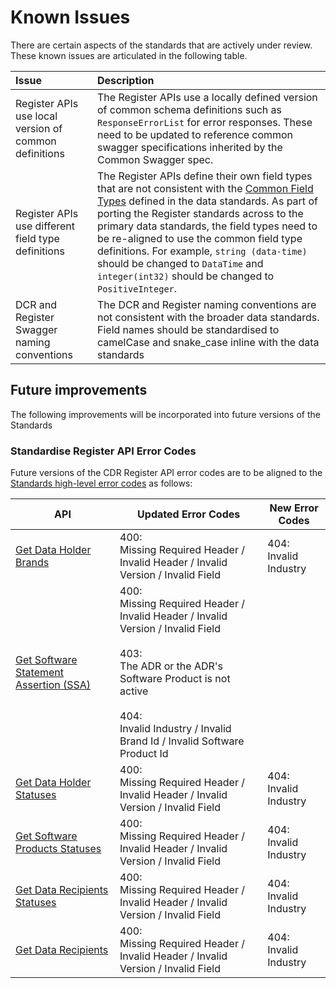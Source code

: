 # Known Issues

There are certain aspects of the standards that are actively under review. These known issues are articulated in the following table.



Issue | Description
:---- | :----------
Register APIs use local version of common definitions | The Register APIs use a locally defined version of common schema definitions such as `ResponseErrorList` for error responses. These need to be updated to reference common swagger specifications inherited by the Common Swagger spec.
Register APIs use different field type definitions | The Register APIs define their own field types that are not consistent with the [Common Field Types](#common-field-types) defined in the data standards. As part of porting the Register standards across to the primary data standards, the field types need to be re-aligned to use the common field type definitions. For example, `string (data-time)` should be changed to `DataTime` and `integer(int32)` should be changed to `PositiveInteger`.
DCR and Register Swagger naming conventions | The DCR and Register naming conventions are not consistent with the broader data standards. Field names should be standardised to camelCase and snake_case inline with the data standards


## Future improvements


The following improvements will be incorporated into future versions of the Standards

### Standardise Register API Error Codes

Future versions of the CDR Register API error codes are to be aligned to the [Standards high-level error codes](#error-codes) as follows:

API | Updated Error Codes | New Error Codes
-- | -- | --
[Get Data Holder Brands](#cdr-participant-discovery-api_get-data-holder-brands) | 400: <br />Missing Required Header / Invalid Header / Invalid Version / Invalid Field | 404: <br />Invalid Industry
[Get Software Statement Assertion (SSA)](#cdr-participant-discovery-api_get-software-statement-assertion-ssa) | 400: <br />Missing Required Header / Invalid Header / Invalid Version / Invalid Field <br /><br />403: <br />The ADR or the ADR's Software Product is not active <br /><br />404: <br />Invalid Industry / Invalid Brand Id / Invalid Software Product Id |
[Get Data Holder Statuses](#cdr-participant-discovery-api_get-data-holder-statuses) | 400: <br />Missing Required Header / Invalid Header / Invalid Version / Invalid Field | 404: <br />Invalid Industry
[Get Software Products Statuses](#cdr-participant-discovery-api_get-software-products-statuses) | 400: <br />Missing Required Header / Invalid Header / Invalid Version / Invalid Field | 404: <br />Invalid Industry
[Get Data Recipients Statuses](#cdr-participant-discovery-api_get-data-recipients-statuses) | 400: <br />Missing Required Header / Invalid Header / Invalid Version / Invalid Field | 404: <br />Invalid Industry
[Get Data Recipients](#cdr-participant-discovery-api_get-data-recipients) | 400: <br />Missing Required Header / Invalid Header / Invalid Version / Invalid Field | 404: <br />Invalid Industry
